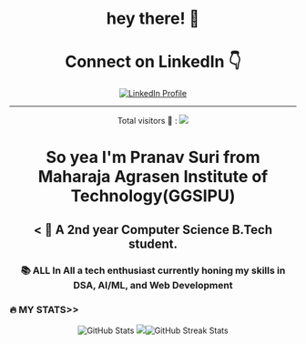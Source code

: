 
<h1 align="center">hey there! 👋</h1>
<div align="center"> <h1>Connect on LinkedIn 👇 </h2>
 <a href="https://www.linkedin.com/in/pranavsuri1/" target="_blank">
    <img src="https://img.shields.io/static/v1?message=LinkedIn&logo=linkedin&label=&color=0077B5&logoColor=white&labelColor=&style=for-the-badge" 
         alt="LinkedIn Profile">
</a> <hr>
<div align="center">
  <p> Total visitors 👀 :   <img src="https://visitor-badge.laobi.icu/badge?page_id=maurodesouza.maurodesouza&"/> </p>
</div>

<h1>So yea I'm Pranav Suri from Maharaja Agrasen Institute of Technology(GGSIPU) </h1> <h2>< 🔭 A 2nd year Computer Science B.Tech student.</h2><h3>📚 ALL In All a tech enthusiast currently honing my skills in DSA, AI/ML, and Web Development </h3>
<!--
<h3 align="left">🛠 Language and tools</h3>
###
<div align="left">
  <img src="https://cdn.jsdelivr.net/gh/devicons/devicon/icons/go/go-original-wordmark.svg" height="40" alt="go logo"  />
  <img width="12" />
  <img src="https://cdn.jsdelivr.net/gh/devicons/devicon/icons/rust/rust-original.svg" height="40" alt="rust logo"  />
  <img width="12" />
  <img src="https://cdn.jsdelivr.net/gh/devicons/devicon/icons/ruby/ruby-plain-wordmark.svg" height="40" alt="ruby logo"  />
  <img width="12" />
  <img src="https://cdn.jsdelivr.net/gh/devicons/devicon/icons/dot-net/dot-net-plain-wordmark.svg" height="40" alt="dot-net logo"  />
  <img width="12" />
  <img src="https://cdn.jsdelivr.net/gh/devicons/devicon/icons/firebase/firebase-plain-wordmark.svg" height="40" alt="firebase logo"  />
  <img width="12" />
  <img src="https://cdn.jsdelivr.net/gh/devicons/devicon/icons/amazonwebservices/amazonwebservices-line-wordmark.svg" height="40" alt="amazonwebservices logo"  />
  <img width="12" />
  <img src="https://cdn.jsdelivr.net/gh/devicons/devicon/icons/circleci/circleci-plain.svg" height="40" alt="circleci logo"  />
  <img width="12" />
  <img src="https://cdn.jsdelivr.net/gh/devicons/devicon/icons/kubernetes/kubernetes-plain.svg" height="40" alt="kubernetes logo"  />
  <img width="12" />
  <img src="https://cdn.jsdelivr.net/gh/devicons/devicon/icons/docker/docker-plain-wordmark.svg" height="40" alt="docker logo"  />
</div>
-->
<h3 align="left">🔥 MY STATS>> </h3>
<p align="center">
  <img src="https://github-readme-stats.vercel.app/api/top-langs/?username=pranavsuri05&theme=tokyonight" alt="GitHub Stats"/>
  <img src="https://git.io/streak-stats"><img src="https://github-readme-streak-stats.herokuapp.com?user=pranavsuri05" alt="GitHub Streak Stats"/> 
</p>

<!--**pranavsuri05/pranavsuri05** is a ✨ _special_ ✨ repository because its `README.md` (this file) appears on your GitHub profile.-->


<br>
<!--<p align="left"> <a href="https://github.com/ryo-ma/github-profile-trophy"><img src="https://github-profile-trophy.vercel.app/?username=pranavsuri05" alt="pranavsuri05" /></a> </p> -->
